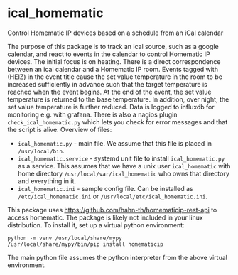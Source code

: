 # ical_homematic
Control Homematic IP devices based on a schedule from an iCal calendar

The purpose of this package is to track an ical source, such as a google calendar, and react to events in the calendar to control Homematic IP devices. The initial focus is on heating. There is a direct correspondence between an ical calendar and a Homematic IP room. Events tagged with (HEIZ) in the event title cause the set value temperature in the room to be increased sufficiently in advance such that the target temperature is reached when the event begins. At the end of the event, the set value temperature is returned to the base temperature. In addition, over night, the set value temperature is further reduced. Data is logged to influxdb for monitoring e.g. with grafana. There is also a nagios plugin `check_ical_homematic.py` which lets you check for error messages and that the script is alive. Overview of files:

* `ical_homematic.py` - main file. We assume that this file is placed in `/usr/local/bin`.
* `ical_homematic.service` - systemd unit file to install `ical_homematic.py` as a service. This assumes that we have a unix user `ical_homematic` with home directory `/usr/local/var/ical_homematic` who owns that directory and everything in it. 
* `ical_homematic.ini` - sample config file. Can be installed as `/etc/ical_homematic.ini` or `/usr/local/etc/ical_homematic.ini`.

This package uses https://github.com/hahn-th/homematicip-rest-api to access homematic. The package is likely not included in your linux distribution. To install it, set up a virtual python environment:

```
python -m venv /usr/local/share/mypy
/usr/local/share/mypy/bin/pip install homematicip
```

The main python file assumes the python interpreter from the above virtual environment.
